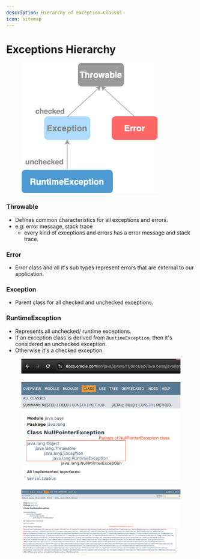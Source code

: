 ```yaml
---
description: Hierarchy of Exception Classes
icon: sitemap
---
```


# Exceptions Hierarchy

<figure><img src="../../.gitbook/assets/java-exceptions-hierarchy.png" alt="" width="363"><figcaption></figcaption></figure>

### Throwable&#x20;

* Defines common characteristics for all exceptions and errors.
* e.g: error message, stack trace
  * every kind of exceptions and errors has a error message and stack trace.

### Error

* Error class and all it's sub types represent errors that are external to our application.

### Exception

* Parent class for all checked and unchecked exceptions.

### RuntimeException

* Represents all unchecked/ runtime exceptions.
* If an exception class is derived from `RuntimeException`, then it's considered an unchecked exception.
* Otherwise it's a checked exception.

<figure><img src="../../.gitbook/assets/java-ad-exception-3-null-pointer-excpetion-parents.png" alt=""><figcaption></figcaption></figure>

<figure><img src="../../.gitbook/assets/java-ad-exception-4-runtime-excpetions-java-11.png" alt=""><figcaption></figcaption></figure>
